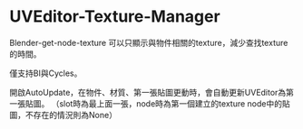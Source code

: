 # UVEditor-Texture-Manager
Blender-get-node-texture 可以只顯示與物件相關的texture，減少查找texture的時間。

僅支持BI與Cycles。

開啟AutoUpdate，在物件、材質、第一張貼圖更動時，會自動更新UVEditor為第一張貼圖。
（slot時為最上面一張，node時為第一個建立的texture node中的貼圖，不存在的情況則為None）
